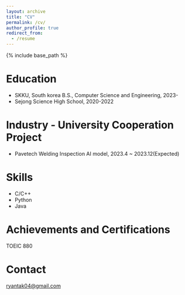```yaml
---
layout: archive
title: "CV"
permalink: /cv/
author_profile: true
redirect_from:
  - /resume
---
```


{% include base_path %}

Education
======
* SKKU, South korea B.S., Computer Science and Engineering, 2023-
* Sejong Science High School, 2020-2022


Industry - University Cooperation Project
======
* Pavetech Welding Inspection AI model, 2023.4 ~ 2023.12(Expected)

Skills
======
* C/C++
* Python
* Java

Achievements and Certifications
======
 TOEIC 880
  
Contact
======
ryantak04@gmail.com
